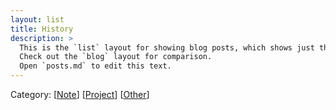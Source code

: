 ```yaml
---
layout: list
title: History
description: >
  This is the `list` layout for showing blog posts, which shows just the title and groups them by year of publication.
  Check out the `blog` layout for comparison.
  Open `posts.md` to edit this text.
---
```

Category:
[[Note](../../note/)]
[[Project](../../project)]
[[Other](../../other)]